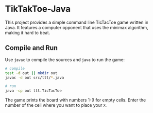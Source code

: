 # TikTakToe-Java

This project provides a simple command line TicTacToe game written in Java. It features a computer opponent that uses the minimax algorithm, making it hard to beat.

## Compile and Run

Use `javac` to compile the sources and `java` to run the game:

```bash
# compile
test -d out || mkdir out
javac -d out src/ttt/*.java

# run
java -cp out ttt.TicTacToe
```

The game prints the board with numbers 1-9 for empty cells. Enter the number of the cell where you want to place your `X`.
